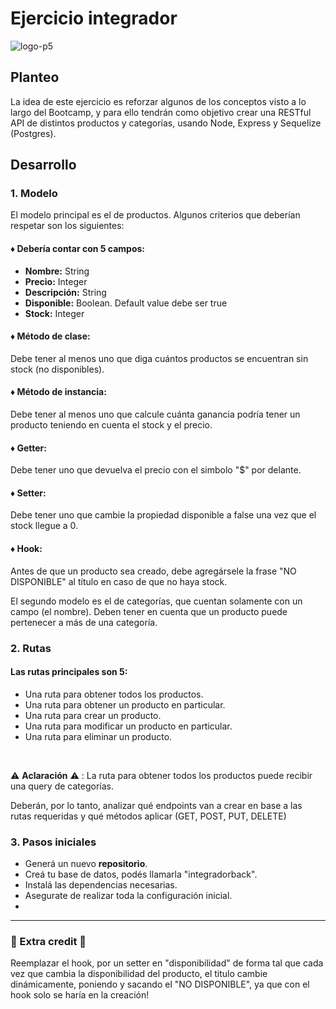 # Ejercicio integrador
![logo-p5](https://postman-plataforma5.s3-sa-east-1.amazonaws.com/logo_plataforma_5_coding_bootcamp_azul.png)

## Planteo

La idea de este ejercicio es reforzar algunos de los conceptos visto a lo largo del Bootcamp, y para ello tendrán como objetivo 
crear una  RESTful API de distintos productos y categorías, usando Node, Express y Sequelize (Postgres).


## Desarrollo

### 1. Modelo

El modelo principal es el de productos. Algunos criterios que deberían respetar son los siguientes:
<br>
<div>
<h4>♦ Debería contar con 5 campos:</h4>
  <ul>
    <li><b>Nombre:</b> String</li>
    <li><b>Precio:</b> Integer</li> 
    <li><b>Descripción:</b> String</li>
    <li><b>Disponible:</b> Boolean. Default value debe ser true</li>
    <li><b>Stock:</b> Integer</li>
  </ul>
</div>
      
   <h4>♦ Método de clase:</h4>
      Debe tener al menos uno que diga cuántos productos se encuentran sin stock (no disponibles).
   <h4>♦ Método de instancia:</h4>
    Debe tener al menos uno que calcule cuánta ganancia podría tener un producto teniendo en cuenta el stock y el precio.
   <h4>♦ Getter: </h4>
    Debe tener uno que devuelva el precio con el simbolo "$" por delante.
   <h4>♦ Setter:</h4>
    Debe tener uno que cambie la propiedad disponible a false una vez que el stock llegue a 0.
   <h4>♦ Hook:</h4>
    Antes de que un producto sea creado, debe agregársele la frase "NO DISPONIBLE" al título en caso de que no haya stock.

El segundo modelo es el de categorías, que cuentan solamente con un campo (el nombre). Deben tener en cuenta que un producto puede pertenecer a más de una categoría.

### 2. Rutas

<h4>Las rutas principales son 5:</h4>

  - Una ruta para obtener todos los productos.
  - Una ruta para obtener un producto en particular.
  - Una ruta para crear un producto.
  - Una ruta para modificar un producto en particular.
  - Una ruta para eliminar un producto.

<br>

⚠️ <b>Aclaración</b> ⚠️ : La ruta para obtener todos los productos puede recibir una query de categorías.

Deberán, por lo tanto, analizar qué endpoints van a crear en base a las rutas requeridas y qué métodos aplicar (GET, POST, PUT, DELETE)

### 3. Pasos iniciales

- Generá un nuevo **repositorio**.
- Creá tu base de datos, podés llamarla "integradorback".
- Instalá las dependencias necesarias.
- Asegurate de realizar toda la configuración inicial.
- 
<hr>

### 📌 Extra credit 📌

Reemplazar el hook, por un setter en "disponibilidad" de forma tal que cada vez que cambia la disponibilidad del producto, el titulo cambie dinámicamente, poniendo y sacando el "NO DISPONIBLE", ya que con el hook solo se haría en la creación!